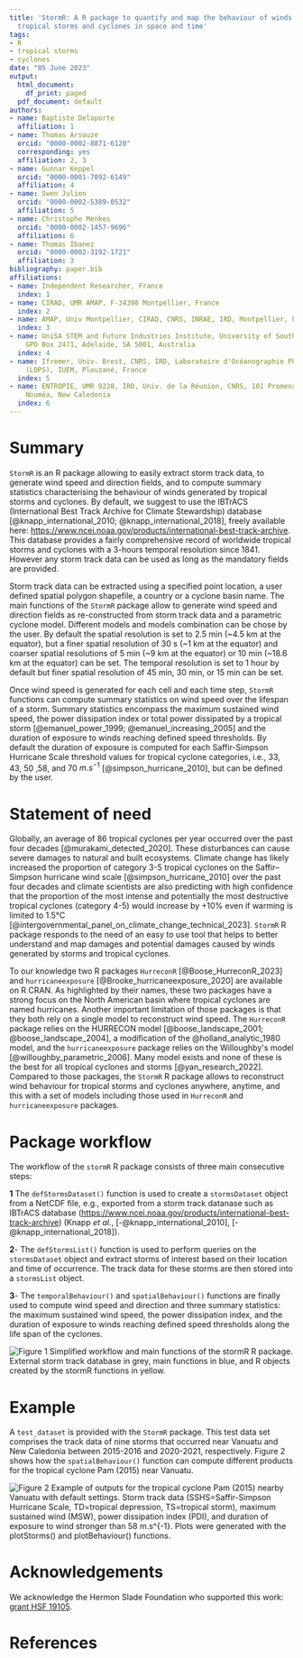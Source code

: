 ```yaml
---
title: 'StormR: A R package to quantify and map the behaviour of winds generated by
  tropical storms and cyclones in space and time'
tags:
- R
- tropical storms
- cyclones
date: "05 June 2023"
output:
  html_document:
    df_print: paged
  pdf_document: default
authors:
- name: Baptiste Delaporte
  affiliation: 1
- name: Thomas Arsouze
  orcid: "0000-0002-8871-6120"
  corresponding: yes
  affiliation: 2, 3
- name: Gunnar Keppel
  orcid: "0000-0001-7092-6149"
  affiliation: 4
- name: Swen Julien
  orcid: "0000-0002-5389-0532"
  affiliation: 5
- name: Christophe Menkes
  orcid: "0000-0002-1457-9696"
  affiliation: 6
- name: Thomas Ibanez
  orcid: "0000-0002-3192-1721"
  affiliation: 3
bibliography: paper.bib
affiliations:
- name: Independent Researcher, France
  index: 1
- name: CIRAD, UMR AMAP, F‐34398 Montpellier, France
  index: 2
- name: AMAP, Univ Montpellier, CIRAD, CNRS, INRAE, IRD, Montpellier, France
  index: 3
- name: UniSA STEM and Future Industries Institute, University of South Australia,
    GPO Box 2471, Adelaide, SA 5001, Australia
  index: 4
- name: Ifremer, Univ. Brest, CNRS, IRD, Laboratoire d'Océanographie Physique et Spatiale
    (LOPS), IUEM, Plouzané, France
  index: 5
- name: ENTROPIE, UMR 9220, IRD, Univ. de la Réunion, CNRS, 101 Promenade Roger Laroque,
    Nouméa, New Caledonia
  index: 6
---
```


# Summary

`StormR` is an R package allowing to easily extract storm track data, 
to generate wind speed and direction fields, and to compute summary 
statistics characterising the behaviour of winds generated by tropical 
storms and cyclones. By default, we suggest to use the
IBTrACS (International Best Track Archive for Climate Stewardship) database 
[@knapp_international_2010; @knapp_international_2018], freely available here: 
https://www.ncei.noaa.gov/products/international-best-track-archive. 
This database provides a fairly comprehensive record of worldwide tropical 
storms and cyclones with a 3-hours temporal resolution since 1841. 
However any storm track data can be used as long as the mandatory fields 
are provided.

Storm track data can be extracted using a specified point location,
a user defined spatial polygon shapefile, a country or a cyclone basin name. 
The main functions of the `StormR` package allow to generate wind speed and 
direction fields as re-constructed from storm track data and a 
parametric cyclone model. Different models and models combination can be chose 
by the user. By default the spatial resolution is set to 2.5 min 
(~4.5 km at the equator), but a finer spatial resolution of 30 s (~1
km at the equator) and coarser spatial resolutions of 5 min (~9 km at the
equator) or 10 min (~18.6 km at the equator) can be set. The temporal 
resolution is set to 1 hour by default but finer spatial resolution of 45 min,
30 min, or 15 min can be set.

Once wind speed is generated for each cell and each time step, `StormR` 
functions can compute summary statistics on wind speed over the lifespan
of a storm. Summary statistics encompass the maximum sustained wind speed,
the power dissipation index or total power dissipated by a tropical storm 
[@emanuel_power_1999; @emanuel_increasing_2005] and the duration of exposure 
to winds reaching defined speed thresholds. By default the duration of exposure
is computed for each Saffir-Simpson Hurricane Scale threshold values for 
tropical cyclone categories, i.e., $33$, $43$, $50$ ,$58$, and $70$ $m.s^{-1}$ 
[@simpson_hurricane_2010], but can be defined by the user.

# Statement of need

Globally, an average of 86 tropical cyclones per year occurred over the past 
four decades [@murakami_detected_2020]. These disturbances can cause severe 
damages to natural and built ecosystems. Climate change has likely increased 
the proportion of category 3-5 tropical cyclones on the Saffir–Simpson 
hurricane wind scale [@simpson_hurricane_2010] over the past four decades and 
climate scientists are also predicting with high confidence that the proportion 
of the most intense and potentially the most destructive tropical cyclones 
(category 4-5) would increase by +10% even if warming is limited to 1.5°C 
[@intergovernmental_panel_on_climate_change_technical_2023]. `StormR` R package
responds to the need of an easy to use tool that helps to better understand and
map damages and potential damages caused by winds generated by storms and 
tropical cyclones.

To our knowledge two R packages `HurreconR` [@Boose_HurreconR_2023] and
`hurricaneexposure` [@Brooke_hurricaneexposure_2020] are available on R CRAN. 
As highlighted by their names, these two packages have a strong focus on the 
North American basin where tropical cyclones are named hurricanes. Another 
important limitation of those packages is that they both rely on a single model 
to reconstruct wind speed. The `HurreconR` package relies on the HURRECON 
model [@boose_landscape_2001; @boose_landscape_2004], a modification of 
the @holland_analytic_1980 model, and the `hurricaneexposure` package relies on
the Willoughby's model [@willoughby_parametric_2006]. Many model exists and 
none of these is the best for all tropical cyclones and storms 
[@yan_research_2022]. Compared to those packages, the `StormR` R package 
allows to reconstruct wind behaviour for tropical storms and cyclones anywhere, 
anytime, and this with a set of models including those used in `HurreconR` 
and `hurricaneexposure` packages.

# Package workflow

The workflow of the `stormR` R package consists of three main consecutive steps:

**1** The `defStormsDataset()` function is used to create a `stormsDataset` 
object from a NetCDF file, e.g., exported from a storm track datanase such as
IBTrACS database (https://www.ncei.noaa.gov/products/international-best-track-archive)
(Knapp *et al.*, [-@knapp_international_2010], [-@knapp_international_2018]). 

**2**- The `defStormsList()` function is used to perform queries on the 
`stormsDataset` object and extract storms of interest based on their location 
and time of occurrence. The track data for these storms are then stored into a
`stormsList` object.

**3**- The `temporalBehaviour()` and `spatialBehaviour()` functions are finally 
used to compute wind speed and direction and three summary statistics: the 
maximum sustained wind speed, the power dissipation index, and the duration 
of exposure to winds reaching defined speed thresholds along the life span of 
the cyclones.

![**Figure 1** Simplified workflow and main functions of the `stormR`
R package. External storm track database in grey, main functions in blue, and 
R objects created by the `stormR` functions in yellow.](images/stormR_workflow.png)

# Example

A `test_dataset` is provided with the `StormR` package. This test data set 
comprises the track data of nine storms that occurred near Vanuatu and 
New Caledonia between 2015-2016 and 2020-2021, respectively. 
Figure 2 shows how the `spatialBehaviour()` function can compute different 
products for the tropical cyclone Pam (2015) near Vanuatu.

![**Figure 2** Example of outputs for the tropical cyclone Pam (2015) nearby 
Vanuatu with default settings. Storm track data (SSHS=Saffir-Simpson Hurricane 
Scale, TD=tropical depression, TS=tropical storm), maximum sustained wind (MSW),
power dissipation index (PDI), and duration of exposure to wind stronger than 
58 $m.s^{-1}$. Plots were generated with the `plotStorms()` and `plotBehaviour()` 
functions.](images/stormR_example.png)

# Acknowledgements

We acknowledge the Hermon Slade Foundation who supported this work: 
[grant HSF 19105](http://www.hermonslade.org.au/hsf-19105/).

# References
